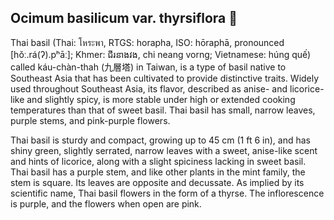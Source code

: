 ## Ocimum basilicum var. thyrsiflora 🍃

<!--
**BasilLeaf42/BasilLeaf42** is a ✨ _special_ ✨ repository because its `README.md` (this file) appears on your GitHub profile.

Here are some ideas to get you started:

- 🔭 I’m currently working on ...
- 🌱 I’m currently learning ...
- 👯 I’m looking to collaborate on ...
- 🤔 I’m looking for help with ...
- 💬 Ask me about ...
- 📫 How to reach me: ...
- 😄 Pronouns: ...
- ⚡ Fun fact: ...
-->

Thai basil (Thai: โหระพา, RTGS: horapha, ISO: hōraphā, pronounced [hǒː.rá(ʔ).pʰāː]; Khmer: ជីរនាងវង, chi neang vorng; Vietnamese: húng quế) called káu-chàn-thah (九層塔) in Taiwan, is a type of basil native to Southeast Asia that has been cultivated to provide distinctive traits. Widely used throughout Southeast Asia, its flavor, described as anise- and licorice-like and slightly spicy, is more stable under high or extended cooking temperatures than that of sweet basil. Thai basil has small, narrow leaves, purple stems, and pink-purple flowers.

Thai basil is sturdy and compact, growing up to 45 cm (1 ft 6 in), and has shiny green, slightly serrated, narrow leaves with a sweet, anise-like scent and hints of licorice, along with a slight spiciness lacking in sweet basil. Thai basil has a purple stem, and like other plants in the mint family, the stem is square. Its leaves are opposite and decussate. As implied by its scientific name, Thai basil flowers in the form of a thyrse. The inflorescence is purple, and the flowers when open are pink.
